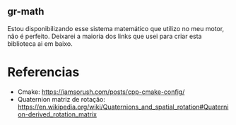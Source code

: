 ## gr-math

Estou disponibilizando esse sistema matemático que utilizo no meu motor, não é perfeito. Deixarei a maioria dos links que usei para criar esta biblioteca ai em baixo.

# Referencias

* Cmake: https://iamsorush.com/posts/cpp-cmake-config/
* Quaternion matriz de rotação: https://en.wikipedia.org/wiki/Quaternions_and_spatial_rotation#Quaternion-derived_rotation_matrix
